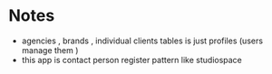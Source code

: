 # Notes 
 - agencies , brands , individual clients tables is just profiles (users manage them )
 - this app is contact person register pattern like studiospace 